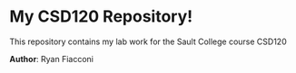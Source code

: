 # My CSD120 Repository!

This repository contains my lab work for the Sault College course CSD120 

**Author**: Ryan Fiacconi